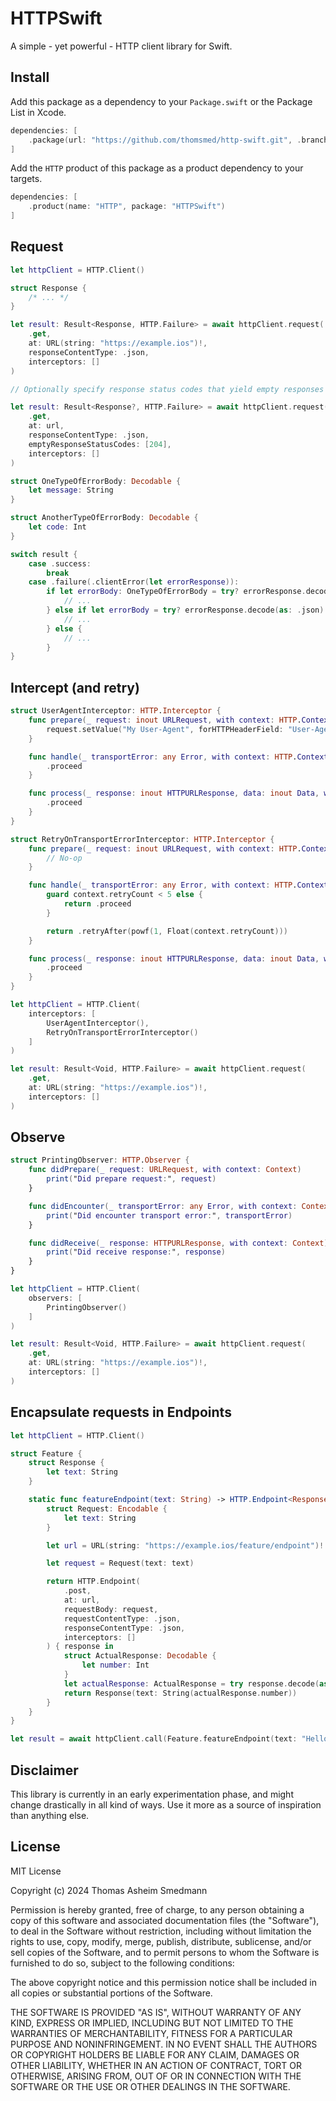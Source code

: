 # HTTPSwift

A simple - yet powerful - HTTP client library for Swift.

## Install

Add this package as a dependency to your `Package.swift` or the Package List in Xcode.

```swift
dependencies: [
    .package(url: "https://github.com/thomsmed/http-swift.git", .branch: "main)
]
```

Add the `HTTP` product of this package as a product dependency to your targets.

```swift
dependencies: [
    .product(name: "HTTP", package: "HTTPSwift")
]
```

## Request

```swift
let httpClient = HTTP.Client()

struct Response {
    /* ... */
}

let result: Result<Response, HTTP.Failure> = await httpClient.request(
    .get,
    at: URL(string: "https://example.ios")!,
    responseContentType: .json,
    interceptors: []
)

// Optionally specify response status codes that yield empty responses

let result: Result<Response?, HTTP.Failure> = await httpClient.request(
    .get,
    at: url,
    responseContentType: .json,
    emptyResponseStatusCodes: [204],
    interceptors: []
)

struct OneTypeOfErrorBody: Decodable {
    let message: String
}

struct AnotherTypeOfErrorBody: Decodable {
    let code: Int
}

switch result {
    case .success:
        break
    case .failure(.clientError(let errorResponse)):
        if let errorBody: OneTypeOfErrorBody = try? errorResponse.decode(as: .json) {
            // ...
        } else if let errorBody = try? errorResponse.decode(as: .json) as AnotherTypeOfErrorBody {
            // ...
        } else {
            // ...
        }
}
```

## Intercept (and retry)

```swift
struct UserAgentInterceptor: HTTP.Interceptor {
    func prepare(_ request: inout URLRequest, with context: HTTP.Context) async throws {
        request.setValue("My User-Agent", forHTTPHeaderField: "User-Agent")
    }

    func handle(_ transportError: any Error, with context: HTTP.Context) async -> HTTP.Evaluation {
        .proceed
    }

    func process(_ response: inout HTTPURLResponse, data: inout Data, with context: HTTP.Context) async throws -> HTTP.Evaluation {
        .proceed
    }
}

struct RetryOnTransportErrorInterceptor: HTTP.Interceptor {
    func prepare(_ request: inout URLRequest, with context: HTTP.Context) async throws {
        // No-op
    }

    func handle(_ transportError: any Error, with context: HTTP.Context) async -> HTTP.Evaluation {
        guard context.retryCount < 5 else {
            return .proceed
        }

        return .retryAfter(powf(1, Float(context.retryCount)))
    }

    func process(_ response: inout HTTPURLResponse, data: inout Data, with context: HTTP.Context) async throws -> HTTP.Evaluation {
        .proceed
    }
}

let httpClient = HTTP.Client(
    interceptors: [
        UserAgentInterceptor(),
        RetryOnTransportErrorInterceptor()
    ]
)

let result: Result<Void, HTTP.Failure> = await httpClient.request(
    .get,
    at: URL(string: "https://example.ios")!,
    interceptors: []
)
```

## Observe

```swift
struct PrintingObserver: HTTP.Observer {
    func didPrepare(_ request: URLRequest, with context: Context)
        print("Did prepare request:", request)
    }

    func didEncounter(_ transportError: any Error, with context: Context)
        print("Did encounter transport error:", transportError)
    }

    func didReceive(_ response: HTTPURLResponse, with context: Context)
        print("Did receive response:", response)
    }
}

let httpClient = HTTP.Client(
    observers: [
        PrintingObserver()
    ]
)

let result: Result<Void, HTTP.Failure> = await httpClient.request(
    .get,
    at: URL(string: "https://example.ios")!,
    interceptors: []
)
```

## Encapsulate requests in Endpoints

```swift
let httpClient = HTTP.Client()

struct Feature {
    struct Response {
        let text: String
    }

    static func featureEndpoint(text: String) -> HTTP.Endpoint<Response> {
        struct Request: Encodable {
            let text: String
        }

        let url = URL(string: "https://example.ios/feature/endpoint")!

        let request = Request(text: text)

        return HTTP.Endpoint(
            .post,
            at: url,
            requestBody: request,
            requestContentType: .json,
            responseContentType: .json,
            interceptors: []
        ) { response in
            struct ActualResponse: Decodable {
                let number: Int
            }
            let actualResponse: ActualResponse = try response.decode(as: .json)
            return Response(text: String(actualResponse.number))
        }
    }
}

let result = await httpClient.call(Feature.featureEndpoint(text: "Hello World"))
```

## Disclaimer

This library is currently in an early experimentation phase, and might change drastically in all kind of ways.
Use it more as a source of inspiration than anything else.

## License

MIT License

Copyright (c) 2024 Thomas Asheim Smedmann

Permission is hereby granted, free of charge, to any person obtaining a copy
of this software and associated documentation files (the "Software"), to deal
in the Software without restriction, including without limitation the rights
to use, copy, modify, merge, publish, distribute, sublicense, and/or sell
copies of the Software, and to permit persons to whom the Software is
furnished to do so, subject to the following conditions:

The above copyright notice and this permission notice shall be included in all
copies or substantial portions of the Software.

THE SOFTWARE IS PROVIDED "AS IS", WITHOUT WARRANTY OF ANY KIND, EXPRESS OR
IMPLIED, INCLUDING BUT NOT LIMITED TO THE WARRANTIES OF MERCHANTABILITY,
FITNESS FOR A PARTICULAR PURPOSE AND NONINFRINGEMENT. IN NO EVENT SHALL THE
AUTHORS OR COPYRIGHT HOLDERS BE LIABLE FOR ANY CLAIM, DAMAGES OR OTHER
LIABILITY, WHETHER IN AN ACTION OF CONTRACT, TORT OR OTHERWISE, ARISING FROM,
OUT OF OR IN CONNECTION WITH THE SOFTWARE OR THE USE OR OTHER DEALINGS IN THE
SOFTWARE.

